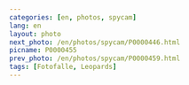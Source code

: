 ```yaml
---
categories: [en, photos, spycam]
lang: en
layout: photo
next_photo: /en/photos/spycam/P0000446.html
picname: P0000455
prev_photo: /en/photos/spycam/P0000459.html
tags: [Fotofalle, Leopards]
---
```

